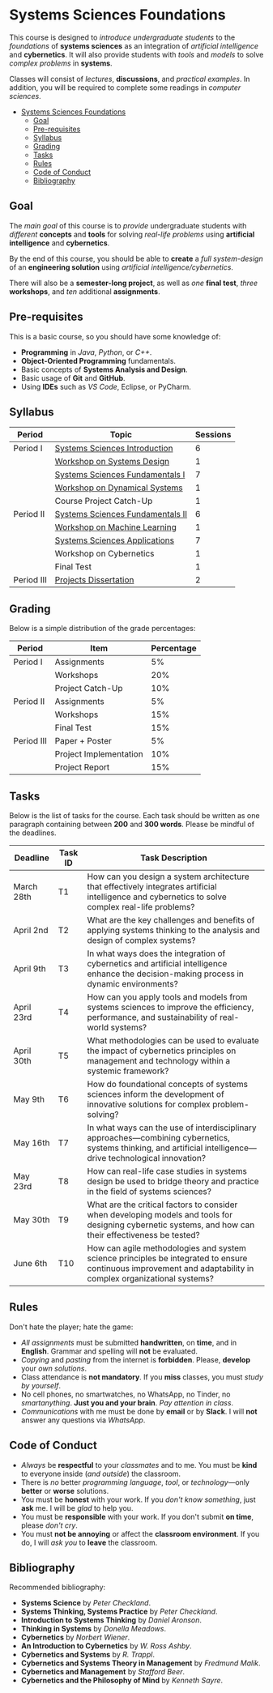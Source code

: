 # Systems Sciences Foundations

This course is designed to _introduce undergraduate students_ to the _foundations_ of **systems sciences** as an integration of _artificial intelligence_ and **cybernetics**. It will also provide students with _tools_ and _models_ to solve _complex problems_ in **systems**.

Classes will consist of _lectures_, **discussions**, and _practical examples_. In addition, you will be required to complete some readings in *computer sciences*.

- [Systems Sciences Foundations](#systems-sciences-foundations)
  - [Goal](#goal)
  - [Pre-requisites](#pre-requisites)
  - [Syllabus](#syllabus)
  - [Grading](#grading)
  - [Tasks](#tasks)
  - [Rules](#rules)
  - [Code of Conduct](#code-of-conduct)
  - [Bibliography](#bibliography)

## Goal

The _main goal_ of this course is to _provide_ undergraduate students with _different_ **concepts** and **tools** for solving _real-life problems_ using **artificial intelligence** and **cybernetics**.

By the end of this course, you should be able to **create** a _full system-design_ of an **engineering solution** using _artificial intelligence/cybernetics_.

There will also be a **semester-long project**, as well as _one_ **final test**, _three_ **workshops**, and _ten_ additional **assignments**.

## Pre-requisites

This is a basic course, so you should have some knowledge of:

- **Programming** in _Java_, _Python_, or _C++_.
- **Object-Oriented Programming** fundamentals.
- Basic concepts of **Systems Analysis and Design**.
- Basic usage of **Git** and **GitHub**.
- Using **IDEs** such as _VS Code_, Eclipse, or PyCharm.

## Syllabus

| **Period**   | **Topic**                           | **Sessions** |
|--------------|-------------------------------------|--------------|
| Period I     | [Systems Sciences Introduction](./slides/SystemsSciencesIntroduction.pdf)       | 6            |
|              | [Workshop on Systems Design](./workshops/Workshop_1.pdf)          | 1            |
|              | [Systems Sciences Fundamentals I](./slides/SystemsSciences.pdf)     | 7            |
|              | [Workshop on Dynamical Systems](./workshops/Workshop_2.pdf)       | 1            |
|              | Course Project Catch-Up             | 1            |
| Period II    | [Systems Sciences Fundamentals II](./slides/IntroductionToMachineLearning.pdf)    | 6            |
|              | [Workshop on Machine Learning](./workshops/Workshop_3.pdf)        | 1            |
|              | [Systems Sciences Applications](./slides/SystemsSciencesApplications.pdf)       | 7            |
|              | Workshop on Cybernetics             | 1            |
|              | Final Test                          | 1            |
| Period III   | [Projects Dissertation](./project/CourseProject.pdf)               | 2            |

## Grading

Below is a simple distribution of the grade percentages:

| **Period**   | **Item**               | **Percentage** |
| ------------ | ---------------------- | -------------- |
| Period I     | Assignments            | 5%             |
|              | Workshops              | 20%            |
|              | Project Catch-Up       | 10%            |
| Period II    | Assignments            | 5%             |
|              | Workshops              | 15%            |
|              | Final Test             | 15%            |
| Period III   | Paper + Poster         | 5%             |
|              | Project Implementation | 10%            |
|              | Project Report         | 15%            |

## Tasks

Below is the list of tasks for the course. Each task should be written as one paragraph containing between **200** and **300 words**. Please be mindful of the deadlines.

| **Deadline**   | **Task ID** | **Task Description**         |
| -------------- | ----------- | ---------------------------------------------------------------------------------------------------------------------------------------------------------------- |
| March 28th     | T1          | How can you design a system architecture that effectively integrates artificial intelligence and cybernetics to solve complex real-life problems?            |
| April 2nd      | T2          | What are the key challenges and benefits of applying systems thinking to the analysis and design of complex systems?                                                |
| April 9th      | T3          | In what ways does the integration of cybernetics and artificial intelligence enhance the decision-making process in dynamic environments?                       |
| April 23rd     | T4          | How can you apply tools and models from systems sciences to improve the efficiency, performance, and sustainability of real-world systems?                        |
| April 30th     | T5          | What methodologies can be used to evaluate the impact of cybernetics principles on management and technology within a systemic framework?                         |
| May 9th        | T6          | How do foundational concepts of systems sciences inform the development of innovative solutions for complex problem-solving?                                      |
| May 16th       | T7          | In what ways can the use of interdisciplinary approaches—combining cybernetics, systems thinking, and artificial intelligence—drive technological innovation?  |
| May 23rd       | T8          | How can real-life case studies in systems design be used to bridge theory and practice in the field of systems sciences?                                         |
| May 30th       | T9          | What are the critical factors to consider when developing models and tools for designing cybernetic systems, and how can their effectiveness be tested?         |
| June 6th       | T10         | How can agile methodologies and system science principles be integrated to ensure continuous improvement and adaptability in complex organizational systems? |

## Rules

Don't hate the player; hate the game:

- _All assignments_ must be submitted **handwritten**, on **time**, and in **English**. Grammar and spelling will **not** be evaluated.
- _Copying_ and _pasting_ from the internet is **forbidden**. Please, **develop** your _own solutions_.
- Class attendance is **not mandatory**. If you **miss** classes, you must *study by yourself*.
- No cell phones, no smartwatches, no WhatsApp, no Tinder, no _smartanything_. **Just you and your brain**. _Pay attention in class_.
- _Communications_ with me must be done by **email** or by **Slack**. I will **not** answer any questions via *WhatsApp*.

## Code of Conduct

- _Always_ be **respectful** to your _classmates_ and to me. You must be **kind** to everyone inside (*and outside*) the classroom.
- There is _no_ better _programming language_, _tool_, or _technology_—only **better** or **worse** solutions.
- You must be **honest** with your work. If you _don't know something_, just **ask** me. I will be _glad_ to help you.
- You must be **responsible** with your work. If you don't submit **on time**, please _don't cry_.
- You must **not be annoying** or affect the **classroom environment**. If you do, I will _ask you_ to **leave** the classroom.

## Bibliography

Recommended bibliography:
- **Systems Science** by _Peter Checkland_.
- **Systems Thinking, Systems Practice** by _Peter Checkland_.
- **Introduction to Systems Thinking** by _Daniel Aronson_.
- **Thinking in Systems** by _Donella Meadows_.
- **Cybernetics** by _Norbert Wiener_.
- **An Introduction to Cybernetics** by _W. Ross Ashby_.
- **Cybernetics and Systems** by _R. Trappl_.
- **Cybernetics and Systems Theory in Management** by _Fredmund Malik_.
- **Cybernetics and Management** by _Stafford Beer_.
- **Cybernetics and the Philosophy of Mind** by _Kenneth Sayre_.
